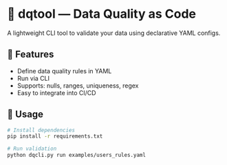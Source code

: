 # 🧪 dqtool — Data Quality as Code

A lightweight CLI tool to validate your data using declarative YAML configs.

## 🔧 Features
- Define data quality rules in YAML
- Run via CLI
- Supports: nulls, ranges, uniqueness, regex
- Easy to integrate into CI/CD

## 🚀 Usage

```bash
# Install dependencies
pip install -r requirements.txt

# Run validation
python dqcli.py run examples/users_rules.yaml
